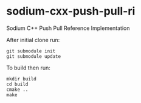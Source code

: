 # sodium-cxx-push-pull-ri
Sodium C++ Push Pull Reference Implementation

After initial clone run:

    git submodule init
    git submodule update

To build then run:

    mkdir build
    cd build
    cmake ..
    make
